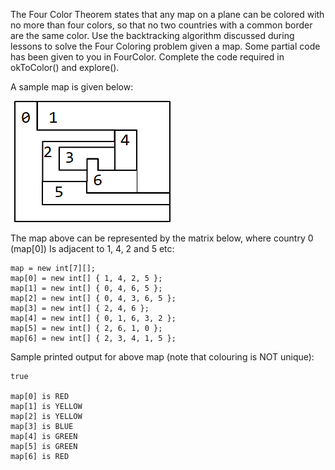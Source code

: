 The Four Color Theorem states that any map on a plane can be colored with no more than four colors, so that no two countries with a common border are the same color. Use the backtracking algorithm discussed during lessons to solve the Four Coloring problem given a map. Some partial code has been given to you in FourColor. Complete the code required in okToColor() and explore().

A sample map is given below:

![alt text](image.png)

The map above can be represented by the matrix below, where country 0 (map[0]) Is adjacent to 1, 4, 2 and 5 etc:

```
map = new int[7][];
map[0] = new int[] { 1, 4, 2, 5 };
map[1] = new int[] { 0, 4, 6, 5 };
map[2] = new int[] { 0, 4, 3, 6, 5 };
map[3] = new int[] { 2, 4, 6 };
map[4] = new int[] { 0, 1, 6, 3, 2 };
map[5] = new int[] { 2, 6, 1, 0 }; 
map[6] = new int[] { 2, 3, 4, 1, 5 };
```

Sample printed output for above map (note that colouring is NOT unique):
```
true

map[0] is RED
map[1] is YELLOW
map[2] is YELLOW
map[3] is BLUE
map[4] is GREEN
map[5] is GREEN
map[6] is RED
```